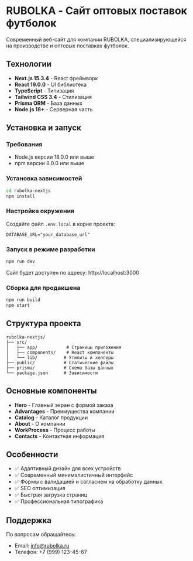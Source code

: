 # RUBOLKA - Сайт оптовых поставок футболок

Современный веб-сайт для компании RUBOLKA, специализирующейся на производстве и оптовых поставках футболок.

## Технологии

- **Next.js 15.3.4** - React фреймворк
- **React 19.0.0** - UI библиотека
- **TypeScript** - Типизация
- **Tailwind CSS 3.4** - Стилизация
- **Prisma ORM** - База данных
- **Node.js 18+** - Серверная часть

## Установка и запуск

### Требования
- Node.js версии 18.0.0 или выше
- npm версии 8.0.0 или выше

### Установка зависимостей
```bash
cd rubolka-nextjs
npm install
```

### Настройка окружения
Создайте файл `.env.local` в корне проекта:
```env
DATABASE_URL="your_database_url"
```

### Запуск в режиме разработки
```bash
npm run dev
```
Сайт будет доступен по адресу: http://localhost:3000

### Сборка для продакшена
```bash
npm run build
npm start
```

## Структура проекта

```
rubolka-nextjs/
├── src/
│   ├── app/           # Страницы приложения
│   ├── components/    # React компоненты
│   └── lib/          # Утилиты и хелперы
├── public/           # Статические файлы
├── prisma/           # Схема базы данных
└── package.json      # Зависимости
```

## Основные компоненты

- **Hero** - Главный экран с формой заказа
- **Advantages** - Преимущества компании
- **Catalog** - Каталог продукции
- **About** - О компании
- **WorkProcess** - Процесс работы
- **Contacts** - Контактная информация

## Особенности

- ✅ Адаптивный дизайн для всех устройств
- ✅ Современный минималистичный интерфейс
- ✅ Формы с валидацией и согласием на обработку данных
- ✅ SEO оптимизация
- ✅ Быстрая загрузка страниц
- ✅ Профессиональная типографика

## Поддержка

По вопросам обращайтесь:
- Email: info@rubolka.ru
- Телефон: +7 (999) 123-45-67

